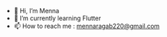 - 👋 Hi, I’m Menna
- 🌱 I’m currently learning Flutter
- 📫 How to reach me : mennaragab220@gmail.com


<!---
Menna1311/Menna1311 is a ✨ special ✨ repository because its `README.md` (this file) appears on your GitHub profile.
You can click the Preview link to take a look at your changes.
--->
